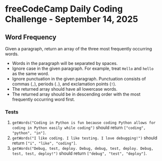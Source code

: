 # freeCodeCamp Daily Coding Challenge - September 14, 2025

## Word Frequency

Given a paragraph, return an array of the three most frequently occurring words.

* Words in the paragraph will be separated by spaces.
* Ignore case in the given paragraph. For example, treat `Hello` and `hello` as the same word.
* Ignore punctuation in the given paragraph. Punctuation consists of commas (`,`), periods (`.`), and exclamation points (`!`).
* The returned array should have all lowercase words.
* The returned array should be in descending order with the most frequently occurring word first.

### Tests

1. `getWords("Coding in Python is fun because coding Python allows for coding in Python easily while coding")` should return `["coding", "python", "in"]`.
2. `getWords("I like coding. I like testing. I love debugging!")` should return `["i", "like", "coding"]`.
3. `getWords("Debug, test, deploy. Debug, debug, test, deploy. Debug, test, test, deploy!")` should return `["debug", "test", "deploy"]`.